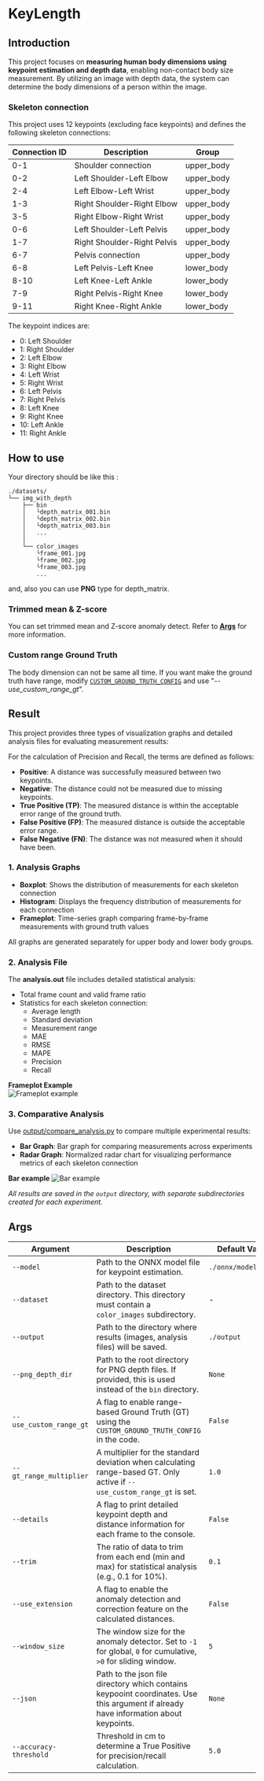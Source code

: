 # KeyLength
## Introduction
This project focuses on **measuring human body dimensions using keypoint estimation and depth data**, enabling non-contact body size measurement. By utilizing an image with depth data, the system can determine the body dimensions of a person within the image.

### Skeleton connection
This project uses 12 keypoints (excluding face keypoints) and defines the following skeleton connections:

| Connection ID | Description | Group |
|--------------|-------------|--------|
| 0-1 | Shoulder connection | upper_body |
| 0-2 | Left Shoulder-Left Elbow | upper_body |
| 2-4 | Left Elbow-Left Wrist | upper_body |
| 1-3 | Right Shoulder-Right Elbow | upper_body |
| 3-5 | Right Elbow-Right Wrist | upper_body |
| 0-6 | Left Shoulder-Left Pelvis | upper_body |
| 1-7 | Right Shoulder-Right Pelvis | upper_body |
| 6-7 | Pelvis connection | upper_body |
| 6-8 | Left Pelvis-Left Knee | lower_body |
| 8-10 | Left Knee-Left Ankle | lower_body |
| 7-9 | Right Pelvis-Right Knee | lower_body |
| 9-11 | Right Knee-Right Ankle | lower_body |

The keypoint indices are:
- 0: Left Shoulder
- 1: Right Shoulder
- 2: Left Elbow
- 3: Right Elbow
- 4: Left Wrist
- 5: Right Wrist
- 6: Left Pelvis
- 7: Right Pelvis
- 8: Left Knee
- 9: Right Knee
- 10: Left Ankle
- 11: Right Ankle

## How to use
Your directory should be like this :
```
./datasets/
└── img_with_depth
    ├── bin
    │   └depth_matrix_001.bin
    │   └depth_matrix_002.bin
    │   └depth_matrix_003.bin
    │   ...
    │
    └── color_images
        └frame_001.jpg
        └frame_002.jpg
        └frame_003.jpg
        ...
```
and, also you can use **PNG** type for depth_matrix.
### Trimmed mean & Z-score
You can set trimmed mean and Z-score anomaly detect. Refer to **[Args](#args)** for more information.
### Custom range Ground Truth
The body dimension can not be same all time. If you want make the ground truth have range, modify [`CUSTOM_GROUND_TRUTH_CONFIG`](image_depth_inference.py#L40-L53) and use "*--use_custom_range_gt*".
## Result
This project provides three types of visualization graphs and detailed analysis files for evaluating measurement results:  

For the calculation of Precision and Recall, the terms are defined as follows:
- **Positive**: A distance was successfully measured between two keypoints.
- **Negative**: The distance could not be measured due to missing keypoints.
- **True Positive (TP)**: The measured distance is within the acceptable error range of the ground truth.
- **False Positive (FP)**: The measured distance is outside the acceptable error range.
- **False Negative (FN)**: The distance was not measured when it should have been.

### 1. Analysis Graphs
- **Boxplot**: Shows the distribution of measurements for each skeleton connection
- **Histogram**: Displays the frequency distribution of measurements for each connection
- **Frameplot**: Time-series graph comparing frame-by-frame measurements with ground truth values

All graphs are generated separately for upper body and lower body groups.

### 2. Analysis File
The **analysis.out** file includes detailed statistical analysis:
- Total frame count and valid frame ratio
- Statistics for each skeleton connection:
  - Average length
  - Standard deviation
  - Measurement range
  - MAE
  - RMSE
  - MAPE
  - Precision
  - Recall

**Frameplot Example**  
![Frameplot example](./output/frameplot_1-3.png)

### 3. Comparative Analysis
Use [output/compare_analysis.py](./output/compare_analysis.py) to compare multiple experimental results:
- **Bar Graph**:  Bar graph for comparing measurements across experiments
- **Radar Graph**: Normalized radar chart for visualizing performance metrics of each skeleton connection

**Bar example**
![Bar example](./output/compare/bar/Bar_example.png)

*All results are saved in the `output` directory, with separate subdirectories created for each experiment.*
## Args

| Argument                  | Description                                                                                              | Default Value        | Required |
| ------------------------- | -------------------------------------------------------------------------------------------------------- | -------------------- | :------: |
| `--model`                 | Path to the ONNX model file for keypoint estimation.                                                     | `./onnx/model.onnx`  | No       |
| `--dataset`               | Path to the dataset directory. This directory must contain a `color_images` subdirectory.                | -                    | **Yes**  |
| `--output`                | Path to the directory where results (images, analysis files) will be saved.                              | `./output`           | No       |
| `--png_depth_dir`         | Path to the root directory for PNG depth files. If provided, this is used instead of the `bin` directory.  | `None`               | No       |
| `--use_custom_range_gt`   | A flag to enable range-based Ground Truth (GT) using the `CUSTOM_GROUND_TRUTH_CONFIG` in the code.         | `False`              | No       |
| `--gt_range_multiplier`   | A multiplier for the standard deviation when calculating range-based GT. Only active if `--use_custom_range_gt` is set. | `1.0`                | No       |
| `--details`               | A flag to print detailed keypoint depth and distance information for each frame to the console.          | `False`              | No       |
| `--trim`            | The ratio of data to trim from each end (min and max) for statistical analysis (e.g., 0.1 for 10%).      | `0.1`                | No       |
| `--use_extension`         | A flag to enable the anomaly detection and correction feature on the calculated distances.                 | `False`              | No       |
| `--window_size`           | The window size for the anomaly detector. Set to `-1` for global, `0` for cumulative, `>0` for sliding window. | `5`                  | No       |
| `--json`           | Path to the json file directory which contains keypooint coordinates. Use this argument if already have information about keypoints. | `None`                  | No       |
| `--accuracy-threshold`    | Threshold in cm to determine a True Positive for precision/recall calculation.                           | `5.0`                | No       |